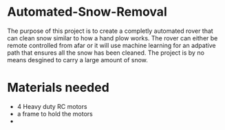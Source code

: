 # Automated-Snow-Removal
The purpose of this project is to create a completly automated rover that can clean snow similar to how a hand plow works. The rover can either be remote controlled from afar or it will use machine learning for an adpative path that ensures all the snow has been cleaned. The project is by no means desgined to carry a large amount of snow.

# Materials needed
* 4 Heavy duty RC motors
* a frame to hold the motors
* 
